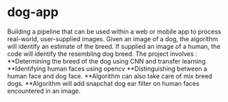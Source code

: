 # dog-app
Building a pipeline that can be used within a web or mobile app to process real-world, user-supplied images. Given an image of a dog, the algorithm will identify an estimate of the breed. If supplied an image of a human, the code will identify the resembling dog breed.
The project involves :
**Determining the breed of the dog using CNN and transfer learning
**Identifying human faces using opencv
**Distinguishing between a human face and dog face.
**Algorithm can also take care of mix breed dogs.
**Algorithm will add snapchat dog ear filter on human faces encountered in an image.

